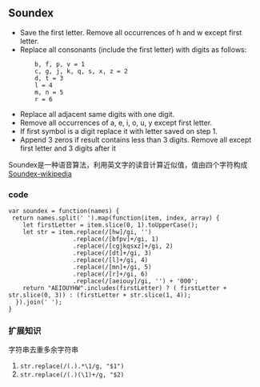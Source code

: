 ## Soundex

- Save the first letter. Remove all occurrences of h and w except first letter.
- Replace all consonants (include the first letter) with digits as follows:
    ```
        b, f, p, v = 1
        c, g, j, k, q, s, x, z = 2
        d, t = 3
        l = 4
        m, n = 5
        r = 6
     ```
 - Replace all adjacent same digits with one digit.
 - Remove all occurrences of a, e, i, o, u, y except first letter.
 - If first symbol is a digit replace it with letter saved on step 1.
 - Append 3 zeros if result contains less than 3 digits. Remove all except first letter and 3 digits after it

Soundex是一种语音算法，利用英文字的读音计算近似值，值由四个字符构成
[Soundex-wikipedia](https://en.wikipedia.org/wiki/Soundex)
### code
```
var soundex = function(names) {
 return names.split(' ').map(function(item, index, array) {
    let firstLetter = item.slice(0, 1).toUpperCase();
    let str = item.replace(/[hw]/gi, '')
                  .replace(/[bfpv]+/gi, 1)
                  .replace(/[cgjkqsxz]+/gi, 2)
                  .replace(/[dt]+/gi, 3)
                  .replace(/[l]+/gi, 4)
                  .replace(/[mn]+/gi, 5)
                  .replace(/[r]+/gi, 6)
                  .replace(/[aeiouy]/gi, '') + '000';
    return "AEIOUYHW".includes(firstLetter) ? ( firstLetter + str.slice(0, 3)) : (firstLetter + str.slice(1, 4));       
  }).join(' ');
}
```

### 扩展知识

字符串去重多余字符串
1. `str.replace(/(.).*\1/g, "$1")`
2. `str.replace(/(.)(\1)+/g, "$2)`
